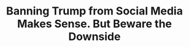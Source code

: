 ---
title: 'Banning Trump from Social Media Makes Sense. But Beware the Downside'

year: 2021

venue: "The Brink"

link: "https://www.bu.edu/articles/2021/trump-banned-from-twitter-facebook/"

archive: "https://web.archive.org/web/20210109015518/https://www.bu.edu/articles/2021/trump-banned-from-twitter-facebook/"

related_paper: 'Does Platform Migration Compromise Content Moderation? Evidence from r/The_Donald and r/Incels'

---